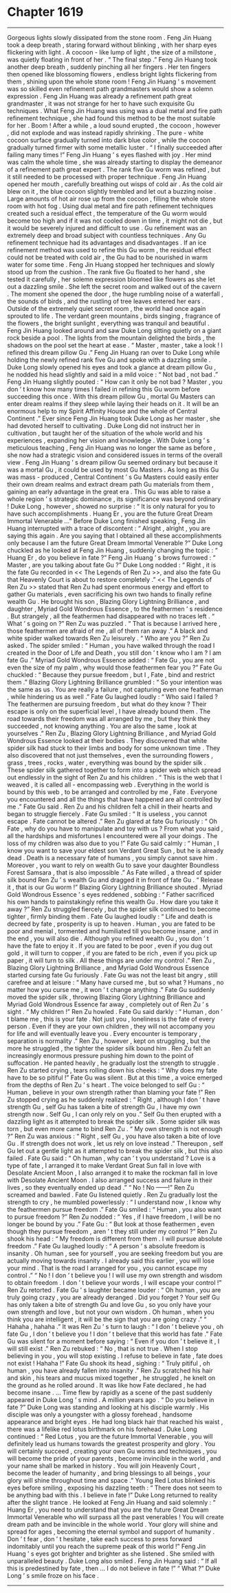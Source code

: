 
# Chapter 1619


---

Gorgeous lights slowly dissipated from the stone room . Feng Jin Huang took a deep breath , staring forward without blinking , with her sharp eyes flickering with light .
A cocoon - like lump of light , the size of a millstone , was quietly floating in front of her .
“ The final step .” Feng Jin Huang took another deep breath , suddenly pinching all her fingers .
Her ten fingers then opened like blossoming flowers , endless bright lights flickering from them , shining upon the whole stone room !
Feng Jin Huang ’ s movement was so skilled even refinement path grandmasters would show a solemn expression .
Feng Jin Huang was already a refinement path great grandmaster , it was not strange for her to have such exquisite Gu techniques .
What Feng Jin Huang was using was a dual metal and fire path refinement technique , she had found this method to be the most suitable for her .
Boom !
After a while , a loud sound erupted , the cocoon , however , did not explode and was instead rapidly shrinking .
The pure - white cocoon surface gradually turned into dark blue color , while the cocoon gradually turned firmer with some metallic luster .
“ I finally succeeded after failing many times !” Feng Jin Huang ’ s eyes flashed with joy . Her mind was calm the whole time , she was already starting to display the demeanor of a refinement path great expert .
The rank five Gu worm was refined , but it still needed to be processed with proper technique .
Feng Jin Huang opened her mouth , carefully breathing out wisps of cold air .
As the cold air blew on it , the blue cocoon slightly trembled and let out a buzzing noise . Large amounts of hot air rose up from the cocoon , filling the whole stone room with hot fog .
Using dual metal and fire path refinement techniques created such a residual effect , the temperature of the Gu worm would become too high and if it was not cooled down in time , it might not die , but it would be severely injured and difficult to use .
Gu refinement was an extremely deep and broad subject with countless techniques . Any Gu refinement technique had its advantages and disadvantages . If an ice refinement method was used to refine this Gu worm , the residual effect could not be treated with cold air , the Gu had to be nourished in warm water for some time .
Feng Jin Huang stopped her techniques and slowly stood up from the cushion .
The rank five Gu floated to her hand , she tested it carefully , her solemn expression bloomed like flowers as she let out a dazzling smile .
She left the secret room and walked out of the cavern .
The moment she opened the door , the huge rumbling noise of a waterfall , the sounds of birds , and the rustling of tree leaves entered her ears .
Outside of the extremely quiet secret room , the world had once again sprouted to life .
The verdant green mountains , birds singing , fragrance of the flowers , the bright sunlight , everything was tranquil and beautiful .
Feng Jin Huang looked around and saw Duke Long sitting quietly on a giant rock beside a pool .
The lights from the mountain delighted the birds , the shadows on the pool set the heart at ease .
“ Master , master , take a look ! I refined this dream pillow Gu .” Feng Jin Huang ran over to Duke Long while holding the newly refined rank five Gu and spoke with a dazzling smile .
Duke Long slowly opened his eyes and took a glance at dream pillow Gu , he nodded his head slightly and said in a mild voice : “ Not bad , not bad .”
Feng Jin Huang slightly pouted : “ How can it only be not bad ? Master , you don ’ t know how many times I failed in refining this Gu worm before succeeding this once . With this dream pillow Gu , mortal Gu Masters can enter dream realms if they sleep while laying their heads on it . It will be an enormous help to my Spirit Affinity House and the whole of Central Continent .”
Ever since Feng Jin Huang took Duke Long as her master , she had devoted herself to cultivating . Duke Long did not instruct her in cultivation , but taught her of the situation of the whole world and his experiences , expanding her vision and knowledge .
With Duke Long ’ s meticulous teaching , Feng Jin Huang was no longer the same as before , she now had a strategic vision and considered issues in terms of the overall view .
Feng Jin Huang ’ s dream pillow Gu seemed ordinary but because it was a mortal Gu , it could be used by most Gu Masters . As long as this Gu was mass - produced , Central Continent ’ s Gu Masters could easily enter their own dream realms and extract dream path Gu materials from them , gaining an early advantage in the great era .
This Gu was able to raise a whole region ’ s strategic dominance , its significance was beyond ordinary !
Duke Long , however , showed no surprise : “ It is only natural for you to have such accomplishments . Huang Er , you are the future Great Dream Immortal Venerable …”
Before Duke Long finished speaking , Feng Jin Huang interrupted with a trace of discontent : “ Alright , alright , you are saying this again . Are you saying that I obtained all these accomplishments only because I am the future Great Dream Immortal Venerable ?”
Duke Long chuckled as he looked at Feng Jin Huang , suddenly changing the topic : “ Huang Er , do you believe in fate ?”
Feng Jin Huang ’ s brows furrowed : “ Master , are you talking about fate Gu ?”
Duke Long nodded : “ Right , it is the fate Gu recorded in << The Legends of Ren Zu >>, and also the fate Gu that Heavenly Court is about to restore completely .”
<< The Legends of Ren Zu >> stated that Ren Zu had spent enormous energy and effort to gather Gu materials , even sacrificing his own two hands to finally refine wealth Gu .
He brought his son , Blazing Glory Lightning Brilliance , and daughter , Myriad Gold Wondrous Essence , to the feathermen ’ s residence .
But strangely , all the feathermen had disappeared with no traces left .
“ What ’ s going on ?” Ren Zu was puzzled .
“ That is because I arrived here , those feathermen are afraid of me , all of them ran away .” A black and white spider walked towards Ren Zu leisurely .
“ Who are you ?” Ren Zu asked .
The spider smiled : “ Human , you have walked through the road I created in the Door of Life and Death , you still don ’ t know who I am ? I am fate Gu .”
Myriad Gold Wondrous Essence added : “ Fate Gu , you are not even the size of my palm , why would those feathermen fear you ?”
Fate Gu chuckled : “ Because they pursue freedom , but I , Fate , bind and restrict them .”
Blazing Glory Lightning Brilliance grumbled : “ So your intention was the same as us . You are really a failure , not capturing even one featherman , while hindering us as well .”
Fate Gu laughed loudly : “ Who said I failed ? The feathermen are pursuing freedom , but what do they know ? Their escape is only on the superficial level , I have already bound them . The road towards their freedom was all arranged by me , but they think they succeeded , not knowing anything . You are also the same , look at yourselves .”
Ren Zu , Blazing Glory Lightning Brilliance , and Myriad Gold Wondrous Essence looked at their bodies .
They discovered that white spider silk had stuck to their limbs and body for some unknown time .
They also discovered that not just themselves , even the surrounding flowers , grass , trees , rocks , water , everything was bound by the spider silk .
These spider silk gathered together to form into a spider web which spread out endlessly in the sight of Ren Zu and his children .
“ This is the web that I weaved , it is called all - encompassing web . Everything in the world is bound by this web , to be arranged and controlled by me , Fate . Everyone you encountered and all the things that have happened are all controlled by me .” Fate Gu said .
Ren Zu and his children felt a chill in their hearts and began to struggle fiercely .
Fate Gu smiled : “ It is useless , you cannot escape . Fate cannot be altered .”
Ren Zu glared at fate Gu furiously : “ Oh Fate , why do you have to manipulate and toy with us ? From what you said , all the hardships and misfortunes I encountered were all your doings . The loss of my children was also due to you !”
Fate Gu said calmly : “ Human , I know you want to save your eldest son Verdant Great Sun , but he is already dead . Death is a necessary fate of humans , you simply cannot save him . Moreover , you want to rely on wealth Gu to save your daughter Boundless Forest Samsara , that is also impossible .”
As Fate willed , a thread of spider silk bound Ren Zu ’ s wealth Gu and dragged it in front of fate Gu .
“ Release it , that is our Gu worm !” Blazing Glory Lightning Brilliance shouted .
Myriad Gold Wondrous Essence ’ s eyes reddened , sobbing : “ Father sacrificed his own hands to painstakingly refine this wealth Gu . How dare you take it away ?”
Ren Zu struggled fiercely , but the spider silk continued to become tighter , firmly binding them .
Fate Gu laughed loudly : “ Life and death is decreed by fate , prosperity is up to heaven . Human , you are fated to be poor and menial , tormented and humiliated till you become insane , and in the end , you will also die . Although you refined wealth Gu , you don ’ t have the fate to enjoy it . If you are fated to be poor , even if you dug out gold , it will turn to copper , if you are fated to be rich , even if you pick up paper , it will turn to silk . All these things are under my control .”
Ren Zu , Blazing Glory Lightning Brilliance , and Myriad Gold Wondrous Essence started cursing fate Gu furiously .
Fate Gu was not the least bit angry , still carefree and at leisure : “ Many have cursed me , but so what ? Humans , no matter how you curse me , it won ’ t change anything .”
Fate Gu suddenly moved the spider silk , throwing Blazing Glory Lightning Brilliance and Myriad Gold Wondrous Essence far away , completely out of Ren Zu ’ s sight .
“ My children !” Ren Zu howled .
Fate Gu said darkly : “ Human , don ’ t blame me , this is your fate . Not just you , loneliness is the fate of every person . Even if they are your own children , they will not accompany you for life and will eventually leave you . Every encounter is temporary , separation is normality .”
Ren Zu , however , kept on struggling , but the more he struggled , the tighter the spider silk bound him .
Ren Zu felt an increasingly enormous pressure pushing him down to the point of suffocation .
He panted heavily , he gradually lost the strength to struggle .
Ren Zu started crying , tears rolling down his cheeks : “ Why does my fate have to be so pitiful !”
Fate Gu was silent .
But at this time , a voice emerged from the depths of Ren Zu ’ s heart . The voice belonged to self Gu : “ Human , believe in your own strength rather than blaming your fate !”
Ren Zu stopped crying as he suddenly realized : “ Right , although I don ’ t have strength Gu , self Gu has taken a bite of strength Gu , I have my own strength now . Self Gu , I can only rely on you .”
Self Gu then erupted with a dazzling light as it attempted to break the spider silk .
Some spider silk was torn , but even more came to bind Ren Zu .
“ My own strength is not enough ?” Ren Zu was anxious : “ Right , self Gu , you have also taken a bite of love Gu . If strength does not work , let us rely on love instead .”
Thereupon , self Gu let out a gentle light as it attempted to break the spider silk , but this also failed .
Fate Gu said : “ Oh human , why can ’ t you understand ? Love is a type of fate , I arranged it to make Verdant Great Sun fall in love with Desolate Ancient Moon , I also arranged it to make the rockman fall in love with Desolate Ancient Moon . I also arranged success and failure in their lives , so they eventually ended up dead .”
“ No ! No ——!” Ren Zu screamed and bawled .
Fate Gu listened quietly .
Ren Zu gradually lost the strength to cry , he mumbled powerlessly : “ I understand now , I know why the feathermen pursue freedom .”
Fate Gu smiled : “ Human , you also want to pursue freedom ?”
Ren Zu nodded : “ Yes , if I have freedom , I will be no longer be bound by you .”
Fate Gu : “ But look at those feathermen , even though they pursue freedom , aren ’ t they still under my control ?”
Ren Zu shook his head : “ My freedom is different from them . I will pursue absolute freedom .”
Fate Gu laughed loudly : “ A person ’ s absolute freedom is insanity . Oh human , see for yourself , you are seeking freedom but you are actually moving towards insanity . I already said this earlier , you will lose your mind . That is the road I arranged for you , you cannot escape my control .”
“ No ! I don ’ t believe you ! I will use my own strength and wisdom to obtain freedom . I don ’ t believe your words , I will escape your control !” Ren Zu retorted .
Fate Gu ’ s laughter became louder : “ Oh human , you are truly going crazy , you are already deranged . Did you forget ? Your self Gu has only taken a bite of strength Gu and love Gu , so you only have your own strength and love , but not your own wisdom . Oh human , when you think you are intelligent , it will be the sign that you are going crazy .”
“ Hahaha , hahaha .” It was Ren Zu ’ s turn to laugh : “ I don ’ t believe you , oh fate Gu , I don ’ t believe you ! I don ’ t believe that this world has fate .”
Fate Gu was silent for a moment before saying : “ Even if you don ’ t believe it , I will still exist .”
Ren Zu rebuked : “ No , that is not true . When I stop believing in you , you will stop existing . I refuse to believe in fate , fate does not exist ! Hahaha !”
Fate Gu shook its head , sighing : “ Truly pitiful , oh human , you have already fallen into insanity .”
Ren Zu scratched his hair and skin , his tears and mucus mixed together , he struggled , he knelt on the ground as he rolled around .
It was like how Fate declared , he had become insane .
…
Time flew by rapidly as a scene of the past suddenly appeared in Duke Long ’ s mind .
A million years ago .
“ Do you believe in fate ?” Duke Long was standing and looking at his disciple warmly .
His disciple was only a youngster with a glossy forehead , handsome appearance and bright eyes . He had long black hair that reached his waist , there was a lifelike red lotus birthmark on his forehead .
Duke Long continued : “ Red Lotus , you are the future Immortal Venerable , you will definitely lead us humans towards the greatest prosperity and glory . You will certainly succeed , creating your own Gu worms and techniques , you will become the pride of your parents , become invincible in the world , and your name shall be marked in history . You will join Heavenly Court , become the leader of humanity , and bring blessings to all beings , your glory will shine throughout time and space .”
Young Red Lotus blinked his eyes before smiling , exposing his dazzling teeth : “ There does not seem to be anything bad with this . I believe in fate !”
Duke Long returned to reality after the slight trance .
He looked at Feng Jin Huang and said solemnly : “ Huang Er , you need to understand that you are the future Great Dream Immortal Venerable who will surpass all the past venerables ! You will create dream path and be invincible in the whole world . Your glory will shine and spread for ages , becoming the eternal symbol and support of humanity . Don ’ t fear , don ’ t hesitate , take each success to press forward indomitably until you reach the supreme peak of this world !”
Feng Jin Huang ’ s eyes got brighter and brighter as she listened . She smiled with unparalleled beauty .
Duke Long also smiled .
Feng Jin Huang said : “ If all this is predestined by fate , then … I do not believe in fate !”
“ What ?” Duke Long ’ s smile froze on his face .

---

